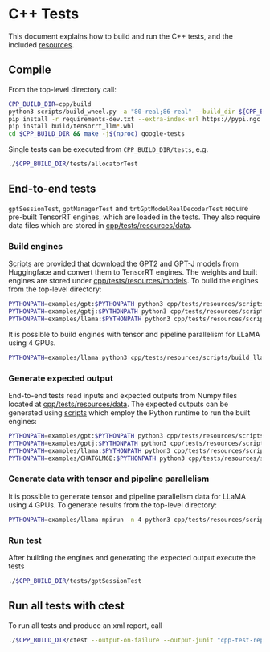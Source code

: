 # C++ Tests

This document explains how to build and run the C++ tests, and the included [resources](resources).

## Compile

From the top-level directory call:

```bash
CPP_BUILD_DIR=cpp/build
python3 scripts/build_wheel.py -a "80-real;86-real" --build_dir ${CPP_BUILD_DIR}
pip install -r requirements-dev.txt --extra-index-url https://pypi.ngc.nvidia.com
pip install build/tensorrt_llm*.whl
cd $CPP_BUILD_DIR && make -j$(nproc) google-tests
```

Single tests can be executed from `CPP_BUILD_DIR/tests`, e.g.

```bash
./$CPP_BUILD_DIR/tests/allocatorTest
```

## End-to-end tests

`gptSessionTest`, `gptManagerTest` and `trtGptModelRealDecoderTest` require pre-built TensorRT engines, which are loaded in the tests. They also require data files which are stored in [cpp/tests/resources/data](resources/data).

### Build engines

[Scripts](resources/scripts) are provided that download the GPT2 and GPT-J models from Huggingface and convert them to TensorRT engines.
The weights and built engines are stored under [cpp/tests/resources/models](resources/models).
To build the engines from the top-level directory:

```bash
PYTHONPATH=examples/gpt:$PYTHONPATH python3 cpp/tests/resources/scripts/build_gpt_engines.py
PYTHONPATH=examples/gptj:$PYTHONPATH python3 cpp/tests/resources/scripts/build_gptj_engines.py
PYTHONPATH=examples/llama:$PYTHONPATH python3 cpp/tests/resources/scripts/build_llama_engines.py
```

It is possible to build engines with tensor and pipeline parallelism for LLaMA using 4 GPUs.

```bash
PYTHONPATH=examples/llama python3 cpp/tests/resources/scripts/build_llama_engines.py --only_multi_gpu
```

### Generate expected output

End-to-end tests read inputs and expected outputs from Numpy files located at [cpp/tests/resources/data](resources/data). The expected outputs can be generated using [scripts](resources/scripts) which employ the Python runtime to run the built engines:

```bash
PYTHONPATH=examples/gpt:$PYTHONPATH python3 cpp/tests/resources/scripts/generate_expected_gpt_output.py
PYTHONPATH=examples/gptj:$PYTHONPATH python3 cpp/tests/resources/scripts/generate_expected_gptj_output.py
PYTHONPATH=examples/llama:$PYTHONPATH python3 cpp/tests/resources/scripts/generate_expected_llama_output.py
PYTHONPATH=examples/CHATGLM6B:$PYTHONPATH python3 cpp/tests/resources/scripts/generate_expected_CHATGLM6B_output.py
```

### Generate data with tensor and pipeline parallelism

It is possible to generate tensor and pipeline parallelism data for LLaMA using 4 GPUs. To generate results from the top-level directory:

```bash
PYTHONPATH=examples/llama mpirun -n 4 python3 cpp/tests/resources/scripts/generate_expected_llama_output.py --only_multi_gpu
```

### Run test

After building the engines and generating the expected output execute the tests

```bash
./$CPP_BUILD_DIR/tests/gptSessionTest
```

## Run all tests with ctest

To run all tests and produce an xml report, call

```bash
./$CPP_BUILD_DIR/ctest --output-on-failure --output-junit "cpp-test-report.xml"
```
